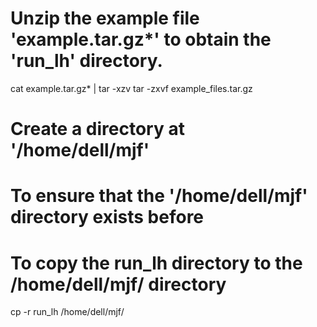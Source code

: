 # Unzip the example file 'example.tar.gz*' to obtain the 'run_lh' directory.
cat example.tar.gz* | tar -xzv
tar -zxvf example_files.tar.gz

# Create a directory at '/home/dell/mjf'

# To ensure that the '/home/dell/mjf' directory exists before 

# To copy the run_lh directory to the /home/dell/mjf/ directory
cp -r run_lh /home/dell/mjf/
